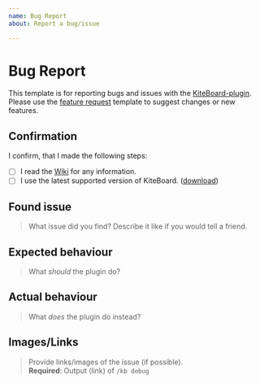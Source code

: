 ```yaml
---
name: Bug Report
about: Report a bug/issue

---
```


<!-- Please don't touch this -->
[Wiki]: https://github.com/Niall7459/KiteBoard-Documentation/wiki
[download]: https://www.spigotmc.org/resources/13694/
[feature request]: https://github.com/Niall7459/KiteBoard-Documentation/issues/new?template=feature_request.md

# Bug Report
This template is for reporting bugs and issues with the [KiteBoard-plugin][download].  
Please use the [feature request] template to suggest changes or new features.

## Confirmation
I confirm, that I made the following steps:

<!-- Replace the [ ] with [X] to "check" them -->
- [ ] I read the [Wiki] for any information.
- [ ] I use the latest supported version of KiteBoard. ([download])

## Found issue
> What issue did you find? Describe it like if you would tell a friend.
<!-- Please write below this line -->


## Expected behaviour
> What *should* the plugin do?
<!-- Please write below this line -->


## Actual behaviour
> What *does* the plugin do instead?
<!-- Please write below this line -->


## Images/Links
> Provide links/images of the issue (if possible).  
> **Required**: Output (link) of `/kb debug`
<!-- Please write below this line. Upload images from your clipboard with Ctrl + V -->

